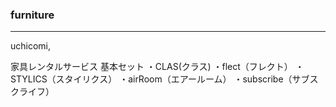 ### furniture
---



uchicomi, 

家具レンタルサービス
基本セット
・CLAS(クラス)
・flect（フレクト）
・STYLICS（スタイリクス）
・airRoom（エアールーム）
・subscribe（サブスクライフ）


```
```

```
```

```
```


